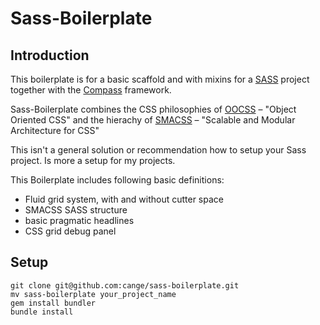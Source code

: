 # Sass-Boilerplate

## Introduction

  This boilerplate is for a basic scaffold and with mixins for a [SASS][sass] project together with the [Compass][compass] framework.

  Sass-Boilerplate combines the CSS philosophies of [OOCSS][oocss] – "Object Oriented CSS" and the hierachy of [SMACSS][smacss] – "Scalable and Modular Architecture for CSS"

  This isn't a general solution or recommendation how to setup your Sass project. 
  Is more a setup for my projects.
  
  This Boilerplate includes following basic definitions:
  
  * Fluid grid system, with and without cutter space
  * SMACSS SASS structure
  * basic pragmatic headlines
  * CSS grid debug panel

## Setup

    git clone git@github.com:cange/sass-boilerplate.git
    mv sass-boilerplate your_project_name
    gem install bundler
    bundle install

[sass]: http://sass-lang.com
[compass]: http://compass-style.org/reference/compass/
[oocss]: https://github.com/stubbornella/oocss/wiki
[smacss]: http://smacss.com/
